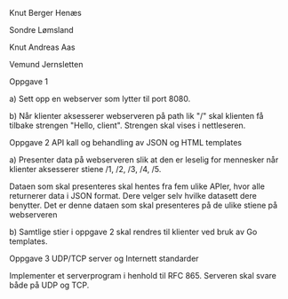 Knut Berger Henæs

Sondre Lømsland

Knut Andreas Aas

Vemund Jernsletten


Oppgave 1

a) Sett opp en webserver som lytter til port 8080.

b) Når klienter aksesserer webserveren på path lik "/" skal klienten få tilbake strengen "Hello, client".
Strengen skal vises i nettleseren.


Oppgave 2 API kall og behandling av JSON og HTML templates

a) Presenter data på webserveren slik at den er leselig for mennesker når klienter aksesserer stiene /1, /2, /3, /4, /5.

Dataen som skal presenteres skal hentes fra fem ulike APIer, hvor alle returnerer data i JSON format. Dere velger selv hvilke datasett dere benytter. Det er denne dataen som skal presenteres på de ulike stiene på webserveren

b) Samtlige stier i oppgave 2 skal rendres til klienter ved bruk av Go templates.

 

Oppgave 3 UDP/TCP server og Internett standarder

Implementer et serverprogram i henhold til RFC 865. Serveren skal svare både på UDP og TCP.
